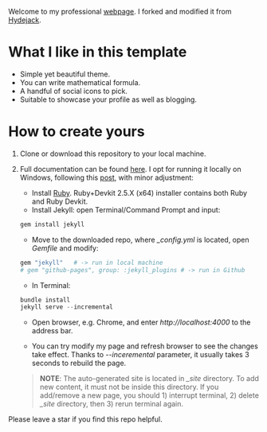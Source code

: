 Welcome to my professional <a href="http://hovinh.github.io">webpage</a>. I forked and modified it from <a href="https://github.com/qwtel/hydejack">Hydejack</a>.

# What I like in this template
<ul>
  <li>Simple yet beautiful theme.</li>
  <li>You can write mathematical formula.</li>
  <li>A handful of social icons to pick.</li>
  <li>Suitable to showcase your profile as well as blogging.</li>
</ul>

# How to create yours

1. Clone or download this repository to your local machine.
2. Full documentation can be found <a href="https://hydejack.com/docs/">here</a>. I opt for running it locally on Windows, following this <a href="http://jekyll-windows.juthilo.com/">post</a>, with minor adjustment:
    - Install <a href="https://rubyinstaller.org/downloads/">Ruby</a>. Ruby+Devkit 2.5.X (x64) installer contains both Ruby and Ruby Devkit.
    - Install Jekyll: open Terminal/Command Prompt and input: 
    ```powershell
    gem install jekyll
    ```
    - Move to the  downloaded repo, where *_config.yml* is located, open *Gemfile* and modify:
    ```powershell
    gem "jekyll"   # -> run in local machine
    # gem "github-pages", group: :jekyll_plugins # -> run in Github 
    ```
    - In Terminal:
    ```powershell
    bundle install
    jekyll serve --incremental
    ```
    - Open browser, e.g. Chrome, and enter *http://localhost:4000* to the address bar.

    - You can try modify my page and refresh browser to see the changes take effect. Thanks to *--inceremental* parameter, it usually takes 3 seconds to rebuild the page. 

    > **NOTE**: The auto-generated site is located in *_site* directory. To add new content, it must not be inside this directory. If you add/remove a new page, you should 1) interrupt terminal, 2) delete *_site* directory, then 3) rerun terminal again.  

Please leave a star if you find this repo helpful.
